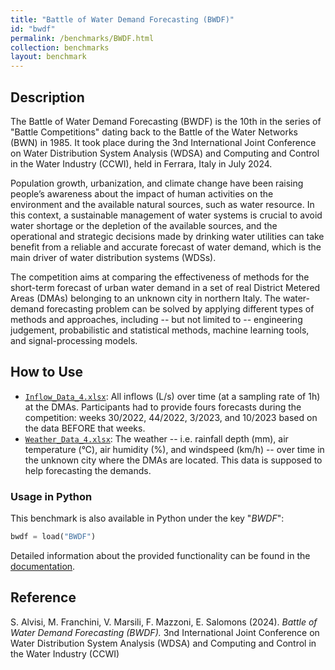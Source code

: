 ```yaml
---
title: "Battle of Water Demand Forecasting (BWDF)"
id: "bwdf"
permalink: /benchmarks/BWDF.html
collection: benchmarks
layout: benchmark
---
```


## Description

The Battle of Water Demand Forecasting (BWDF) is the 10th in the series of
"Battle Competitions" dating back to the Battle of the Water Networks (BWN) in 1985.
It took place during the 3nd International Joint Conference on Water Distribution System Analysis
(WDSA) and Computing and Control in the Water Industry (CCWI), held in Ferrara, Italy in July 2024.

Population growth, urbanization, and climate change have been raising people’s awareness about the
impact of human activities on the environment and the available natural sources, such as
water resource. In this context, a sustainable management of water systems is crucial to avoid water
shortage or the depletion of the available sources, and the operational and strategic decisions made
by drinking water utilities can take benefit from a reliable and accurate forecast of water demand,
which is the main driver of water distribution systems (WDSs).

The competition aims at comparing the effectiveness of methods for the short-term forecast of
urban water demand in a set of real District Metered Areas (DMAs) belonging to an unknown city in
northern Italy. The water-demand forecasting problem can be solved by applying different types of
methods and approaches, including -- but not limited to -- engineering judgement, probabilistic
and statistical methods, machine learning tools, and signal-processing models.

## How to Use

- [`Inflow_Data_4.xlsx`](https://wdsa-ccwi2024.it/wp-content/uploads/2024/03/Inflow_Data_4.xlsx):
All inflows (L/s) over time (at a sampling rate of 1h) at the DMAs.
Participants had to provide fours forecasts during the competition: weeks 30/2022, 44/2022, 3/2023,
and 10/2023 based on the data BEFORE that weeks. 
- [`Weather_Data_4.xlsx`](https://wdsa-ccwi2024.it/wp-content/uploads/2024/03/Weather_Data_4.xlsx):
The weather -- i.e. rainfall depth (mm), air temperature (°C), air humidity (%), and
windspeed (km/h) -- over time in the unknown city where the DMAs are located. This data is supposed
to help forecasting the demands.

### Usage in Python

This benchmark is also available in Python under the key "*BWDF*":
```python
bwdf = load("BWDF")
```

Detailed information about the provided functionality can be found in the
[documentation](https://waterbenchmarkhub.readthedocs.io/en/latest/water_benchmark_hub.bwdf.html).

## Reference

S. Alvisi, M. Franchini, V. Marsili, F. Mazzoni, E. Salomons (2024).
*Battle of Water Demand Forecasting (BWDF).*
3nd International Joint Conference on Water Distribution System Analysis (WDSA) and Computing and
Control in the Water Industry (CCWI)
[<i class="bi bi-link"></i>](https://wdsa-ccwi2024.it/battle-of-water-networks/)
